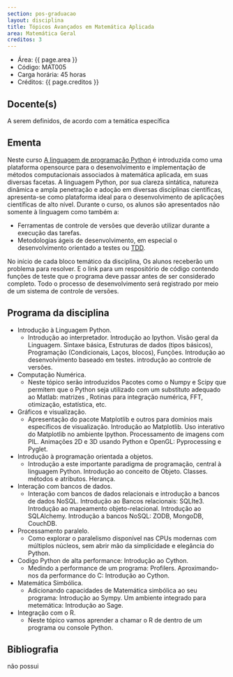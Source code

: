 ```yaml
---
section: pos-graduacao
layout: disciplina
title: Tópicos Avançados em Matemática Aplicada
area: Matemática Geral
creditos: 3
---
```


- Área: {{ page.area }}
- Código: MAT005
- Carga horária: 45 horas
- Créditos: {{ page.creditos }}

## Docente(s) 
A serem definidos, de acordo com a temática específica

## Ementa

Neste curso [A linguagem de programação Python](http://www.python.org/)
é introduzida como uma plataforma
opensource para o desenvolvimento e implementação de métodos
computacionais associados à matemática aplicada, em suas diversas
facetas.  A linguagem Python, por sua clareza sintática, natureza
dinâmica e ampla penetração e adoção em diversas disciplinas
científicas, apresenta-se como plataforma ideal para o desenvolvimento
de aplicações científicas de alto nível.  Durante o curso, os alunos
são apresentados não somente à linguagem como também a:

- Ferramentas de controle de versões que deverão utilizar durante a execução das tarefas.
- Metodologias ágeis de desenvolvimento, em especial o desenvolvimento orientado a testes ou [TDD](http://pt.wikipedia.org/wiki/Test_Driven_Development).

No início de cada bloco temático da disciplina, Os alunos receberão um
problema para resolver. E o link para um respositório de código
contendo funções de teste que o programa deve passar antes de ser
considerado completo. Todo o processo de desenvolvimento será
registrado por meio de um sistema de controle de versões.


## Programa da disciplina

- Introdução à Linguagem Python. 
   - Introdução ao interpretador. Introdução ao Ipython. Visão geral da
Linguagem. Sintaxe básica, Estruturas de dados (tipos básicos),
Programação (Condicionais, Laços, blocos), Funções. Introdução ao
desenvolvimento baseado em testes. introdução ao controle de versões.
- Computação Numérica. 
   - Neste tópico serão introduzidos Pacotes como o Numpy e Scipy que
 permitem que o Python seja utilizado com um substituto adequado ao
 Matlab: matrizes , Rotinas para integração numérica, FFT, otimização,
 estatística, etc.
- Gráficos e visualização. 
   - Apresentação do pacote Matplotlib e outros para domínios mais
específicos de visualização. Introdução ao Matplotlib. Uso interativo
do Matplotlib no ambiente Ipython. Processamento de imagens com
PIL. Animações 2D e 3D usando Python e OpenGL: Pyprocessing e Pyglet.
- Introdução à programação orientada a objetos. 
   - Introdução a este importante paradigma de programação, central à
 linguagem Python. Introdução ao conceito de Objeto. Classes. métodos
 e atributos. Herança.
- Interação com bancos de dados. 
   - Interação com bancos de dados relacionais e introdução a bancos de
 dados NoSQL. Introdução ao Bancos relacionais: SQLIte3. Introdução ao
 mapeamento objeto-relacional. Introdução ao SQLAlchemy. Introdução a
 bancos NoSQL: ZODB, MongoDB, CouchDB.
- Processamento paralelo. 
   - Como explorar o paralelismo disponível nas CPUs modernas com
 múltiplos núcleos, sem abrir mão da simplicidade e elegância do
 Python.
- Codigo Python de alta performance: Introdução ao Cython. 
   - Medindo a performance de um programa: Profilers. Aproximando-nos da
  performance do C: Introdução ao Cython.
- Matemática Simbólica. 
   - Adicionando capacidades de Matemática simbólica ao seu programa:
 Introdução ao Sympy. Um ambiente integrado para metemática:
 Introdução ao Sage.
- Integração com o R. 
   - Neste tópico vamos aprender a chamar o R de dentro de um programa ou
 console Python.

## Bibliografia

 não possui

